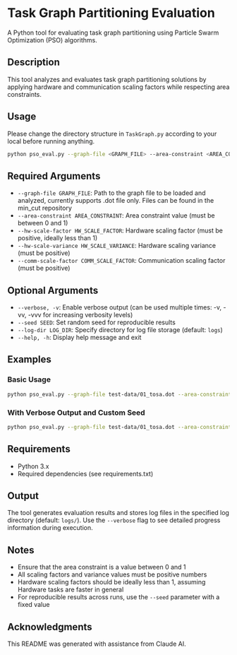 # Task Graph Partitioning Evaluation

A Python tool for evaluating task graph partitioning using Particle Swarm Optimization (PSO) algorithms.

## Description

This tool analyzes and evaluates task graph partitioning solutions by applying hardware and communication scaling factors while respecting area constraints. 

## Usage

Please change the directory structure in `TaskGraph.py` according to your local before running anything.

```bash
python pso_eval.py --graph-file <GRAPH_FILE> --area-constraint <AREA_CONSTRAINT> --hw-scale-factor <HW_SCALE_FACTOR> --hw-scale-variance <HW_SCALE_VARIANCE> --comm-scale-factor <COMM_SCALE_FACTOR> [OPTIONS]
```

## Required Arguments

- `--graph-file GRAPH_FILE`: Path to the graph file to be loaded and analyzed, currently supports .dot file only. Files can be found in the min_cut repository
- `--area-constraint AREA_CONSTRAINT`: Area constraint value (must be between 0 and 1)
- `--hw-scale-factor HW_SCALE_FACTOR`: Hardware scaling factor (must be positive, ideally less than 1)
- `--hw-scale-variance HW_SCALE_VARIANCE`: Hardware scaling variance (must be positive)
- `--comm-scale-factor COMM_SCALE_FACTOR`: Communication scaling factor (must be positive)

## Optional Arguments

- `--verbose, -v`: Enable verbose output (can be used multiple times: -v, -vv, -vvv for increasing verbosity levels)
- `--seed SEED`: Set random seed for reproducible results
- `--log-dir LOG_DIR`: Specify directory for log file storage (default: `logs`)
- `--help, -h`: Display help message and exit

## Examples

### Basic Usage
```bash
python pso_eval.py --graph-file test-data/01_tosa.dot --area-constraint 0.8 --hw-scale-factor 0.5 --hw-scale-variance 0.1 --comm-scale-factor 1.2
```

### With Verbose Output and Custom Seed
```bash
python pso_eval.py --graph-file test-data/01_tosa.dot --area-constraint 0.8 --hw-scale-factor 0.5 --hw-scale-variance 0.1 --comm-scale-factor 1.2 --verbose --seed 42
```

## Requirements

- Python 3.x
- Required dependencies (see requirements.txt)

## Output

The tool generates evaluation results and stores log files in the specified log directory (default: `logs/`). Use the `--verbose` flag to see detailed progress information during execution.

## Notes

- Ensure that the area constraint is a value between 0 and 1
- All scaling factors and variance values must be positive numbers
- Hardware scaling factors should be ideally less than 1, assuming Hardware tasks are faster in general
- For reproducible results across runs, use the `--seed` parameter with a fixed value

## Acknowledgments

This README was generated with assistance from Claude AI.
